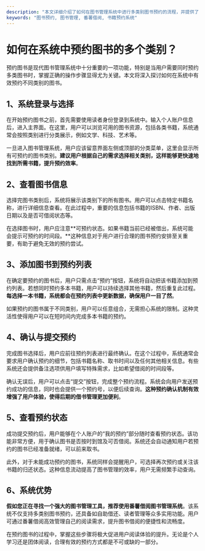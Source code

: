 ```yaml
---
description: "本文详细介绍了如何在图书管理系统中进行多类别图书预约的流程，并提供了一些实用技巧。"
keywords: "图书预约, 图书管理, 番薯借阅, 书籍预约系统"
---
```

# 如何在系统中预约图书的多个类别？

预约图书是现代图书管理系统中十分重要的一项功能，特别是当用户需要同时预约多类图书时，掌握正确的操作步骤显得尤为关键。本文将深入探讨如何在系统中有效预约不同类别的图书。

## 1、系统登录与选择

在开始预约图书之前，首先需要使用读者身份登录到系统中。输入个人账户信息后，进入主界面。在这里，用户可以浏览可用的图书资源，包括各类书籍，系统通常会按照类别进行分类展示，例如文学、科技、艺术等。

一旦进入图书管理系统，用户应该留意界面左侧或顶部的分类菜单，这里会显示所有可预约的图书类别。**建议用户根据自己的需求选择相关类别，这样能够更快速地找到所需书籍，提升预约效率**。

## 2、查看图书信息

选择完图书类别后，系统将展示该类别下的所有图书。用户可以点击特定书籍名称，进行详细信息查看。在此过程中，重要的信息包括书籍的ISBN、作者、出版日期以及是否可借阅状态等。

在选择图书时，用户应注意**可预约状态。如果书籍当前已经被借出，系统可能会提示可预约的时间段。**这种信息对于用户进行合理的图书预约安排至关重要，有助于避免无效的预约尝试。

## 3、添加图书到预约列表

在确定要预约的图书后，用户只需点击“预约”按钮，系统将自动把该书籍添加到预约列表。若想同时预约多本书籍，用户可以持续选择其他书籍，然后重复此过程。**每选择一本书籍，系统都会在预约列表中更新数据，确保用户一目了然**。

如果预约的图书属于不同类别，用户可以任意组合，无需担心系统的限制。这种灵活性使得用户可以在短时间内完成多本书籍的预约。

## 4、确认与提交预约

完成图书选择后，用户应前往预约列表进行最终确认。在这个过程中，系统通常会要求用户确认预约的细节，包括书籍名称、取书时间以及任何其他相关信息。有些系统还会提供备注选项供用户填写特殊需求，比如希望借阅的时间段等。

确认无误后，用户可以点击“提交”按钮，完成整个预约流程。系统会向用户发送预约成功的信息，同时也会提供一个预约号，以便后续查询。**这种预约确认机制有效增强了用户体验，使得后期的借书管理更加便利**。

## 5、查看预约状态

成功提交预约后，用户能够在个人账户的“我的预约”部分随时查看预约状态。该功能非常方便，用于确认图书是否按时到馆及可否借阅。系统还会自动通知用户若预约的图书已经准备就绪，可以前来取书。

此外，对于未能成功预约的图书，系统同样会提醒用户，可选择再次预约或关注该书籍的归还状态。这种信息流动提高了图书管理的效率，用户无需频繁手动查询。

## 6、系统优势

**假如您正在寻找一个强大的图书管理工具，推荐使用番薯借阅图书管理系统**。该系统不仅支持多类别图书预约，还具备如自助借还、读者管理等众多实用功能。用户可通过番薯借阅高效管理自己的阅读需求，提升图书借阅的便捷性和流畅度。

在预约图书的过程中，掌握这些步骤将极大促进用户阅读体验的提升。无论是个人学习还是团体阅读，合理有效的预约方式都是不可或缺的一部分。
